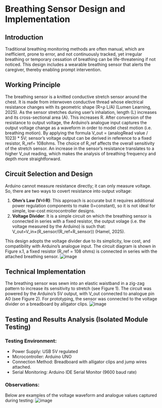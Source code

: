 # Breathing Sensor Design and Implementation
## Introduction
Traditional breathing monitoring methods are often manual, which are inefficient, prone to error, and not continuously tracked, yet irregular breathing or temporary cessation of breathing can be life-threatening if not noticed. This design includes a wearable breathing sensor that alerts the caregiver, thereby enabling prompt intervention.
## Working Principle
The breathing sensor is a knitted conductive stretch sensor around the chest. It is made from interwoven conductive thread whose electrical resistance changes with its geometric shape (R=ρ L/A) (Lumen Learning, 2025). As the sensor stretches during user’s inhalation, length (L) increases and its cross-sectional area (A). This increases R. After conversion of the resistance to output voltage, the Arduino’s analogue input captures the output voltage change as a waveform in order to model chest motion (i.e. breathing motion).
By applying the formula V_out = (analogRead value / 1023) * 5V; sensor’s voltage output can be derived in reference to a fixed resistor, R_ref= 108ohms. The choice of R_ref  affects the overall sensitivity of the stretch sensor. An increase in the sensor’s resistance translates to a higher V_out reading, which makes the analysis of breathing frequency and depth more straightforward.
## Circuit Selection and Design
Arduino cannot measure resistance directly; it can only measure voltage. So, there are two ways to covert resistance into output voltage:
1. **Ohm’s Law (V=I∙R)**: This approach is accurate but it requires additional power regulation components to make (I=constant), so it is not ideal for simple, low-cost microcontroller designs.
2. **Voltage Divider**: It is a simple circuit on which the breathing sensor is connected in series with a fixed resistor, the output volage (i.e. the voltage measured by the Arduino) is such that: V_out=V_in×(R_sensor/(R_ref+R_sensor)) (Hamel, 2025).
   
This design adopts the voltage divider due to its simplicity, low cost, and compatibility with Arduino’s analogue input. The circuit diagram is shown in Figure x.1, a fixed resistor (R_ref = 108 ohms) is connected in series with the attached breathing sensor. 
![image](https://github.com/user-attachments/assets/69e38696-04dd-4307-a6be-7166fa097042)

## Technical Implementation
The breathing sensor was sewn into an elastic waistband in a zig-zag pattern to increase its sensitivity to stretch (see Figure 1). The circuit was powered by the Arduino’s 5V output, with V_out connected to analogue pin A0 (see Figure 2). For prototyping, the sensor was connected to the voltage divider on a breadboard by alligator clips.
![image](https://github.com/user-attachments/assets/21b2baca-3b63-4215-8d79-b6dcbfad7153)

## Testing and Results Analysis (Isolated Module Testing)
### Testing Environment:
* Power Supply: USB 5V regulated
* Microcontroller: Arduino UNO
* Connection Method: Breadboard with alligator clips and jump wires attached.
* Serial Monitoring: Arduino IDE Serial Monitor (9600 baud rate)
### Observations:
Below are examples of the voltage waveform and analogue values captured during testing:
![image](https://github.com/user-attachments/assets/8bf0925b-8798-416f-9532-6d9d8db9338b)


